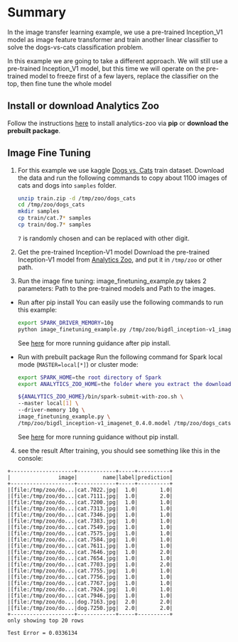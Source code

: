 # Summary

In the image transfer learning example, we use a pre-trained Inception_V1 model as
image feature transformer and train another linear classifier to solve the dogs-vs-cats
classification problem.

In this example we are going to take a different approach. We will still use a pre-trained
 Inception_V1 model, but this time we will operate on the pre-trained model to freeze first of
a few layers, replace the classifier on the top, then fine tune the whole model

## Install or download Analytics Zoo
Follow the instructions [here](https://analytics-zoo.github.io/master/#PythonUserGuide/install/)
to install analytics-zoo via __pip__ or __download the prebuilt package__.

## Image Fine Tuning
1. For this example we use kaggle [Dogs vs. Cats](https://www.kaggle.com/c/dogs-vs-cats/data) train
dataset. Download the data and run the following commands to copy about 1100 images of cats
and dogs into `samples` folder.

    ```bash
    unzip train.zip -d /tmp/zoo/dogs_cats
    cd /tmp/zoo/dogs_cats
    mkdir samples
    cp train/cat.7* samples
    cp train/dog.7* samples
    ```
    `7` is randomly chosen and can be replaced with other digit.

2. Get the pre-trained Inception-V1 model
Download the pre-trained Inception-V1 model from [Analytics Zoo](https://s3-ap-southeast-1.amazonaws.com/bigdl-models/imageclassification/imagenet/bigdl_inception-v1_imagenet_0.4.0.model),
and put it in `/tmp/zoo` or other path.

3. Run the image fine tuning:
image_finetuning_example.py takes 2 parameters: Path to the pre-trained models and 
Path to the images.

- Run after pip install
You can easily use the following commands to run this example:
    ```bash
    export SPARK_DRIVER_MEMORY=10g
    python image_finetuning_example.py /tmp/zoo/bigdl_inception-v1_imagenet_0.4.0.model /tmp/zoo/dogs_cats/samples
    ```
    See [here](https://analytics-zoo.github.io/master/#PythonUserGuide/run/#run-after-pip-install) for more running guidance after pip install.

- Run with prebuilt package
Run the following command for Spark local mode (`MASTER=local[*]`) or cluster mode:
    ```bash
    export SPARK_HOME=the root directory of Spark
    export ANALYTICS_ZOO_HOME=the folder where you extract the downloaded Analytics Zoo zip package

    ${ANALYTICS_ZOO_HOME}/bin/spark-submit-with-zoo.sh \
    --master local[1] \
    --driver-memory 10g \
    image_finetuning_example.py \
    /tmp/zoo/bigdl_inception-v1_imagenet_0.4.0.model /tmp/zoo/dogs_cats/samples
    ```
    See [here](https://analytics-zoo.github.io/master/#PythonUserGuide/run/#run-without-pip-install) for more running guidance without pip install.

4. see the result
After training, you should see something like this in the console:

```
+--------------------+------------+-----+----------+
|               image|        name|label|prediction|
+--------------------+------------+-----+----------+
|[file:/tmp/zoo/do...|cat.7022.jpg|  1.0|       1.0|
|[file:/tmp/zoo/do...|cat.7111.jpg|  1.0|       2.0|
|[file:/tmp/zoo/do...|cat.7200.jpg|  1.0|       1.0|
|[file:/tmp/zoo/do...|cat.7313.jpg|  1.0|       1.0|
|[file:/tmp/zoo/do...|cat.7346.jpg|  1.0|       1.0|
|[file:/tmp/zoo/do...|cat.7383.jpg|  1.0|       1.0|
|[file:/tmp/zoo/do...|cat.7549.jpg|  1.0|       1.0|
|[file:/tmp/zoo/do...|cat.7575.jpg|  1.0|       1.0|
|[file:/tmp/zoo/do...|cat.7584.jpg|  1.0|       1.0|
|[file:/tmp/zoo/do...|cat.7611.jpg|  1.0|       1.0|
|[file:/tmp/zoo/do...|cat.7646.jpg|  1.0|       2.0|
|[file:/tmp/zoo/do...|cat.7654.jpg|  1.0|       1.0|
|[file:/tmp/zoo/do...|cat.7703.jpg|  1.0|       2.0|
|[file:/tmp/zoo/do...|cat.7755.jpg|  1.0|       1.0|
|[file:/tmp/zoo/do...|cat.7756.jpg|  1.0|       1.0|
|[file:/tmp/zoo/do...|cat.7767.jpg|  1.0|       1.0|
|[file:/tmp/zoo/do...|cat.7924.jpg|  1.0|       1.0|
|[file:/tmp/zoo/do...|cat.7946.jpg|  1.0|       1.0|
|[file:/tmp/zoo/do...|dog.7163.jpg|  2.0|       2.0|
|[file:/tmp/zoo/do...|dog.7250.jpg|  2.0|       2.0|
+--------------------+------------+-----+----------+
only showing top 20 rows

Test Error = 0.0336134
```
